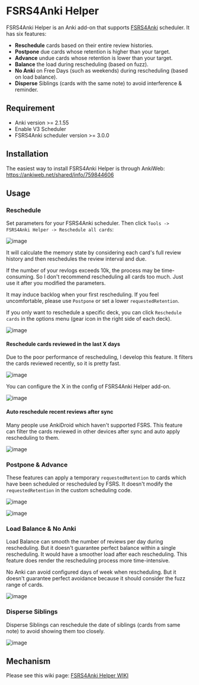 # FSRS4Anki Helper

FSRS4Anki Helper is an Anki add-on that supports [FSRS4Anki](https://github.com/open-spaced-repetition/fsrs4anki) scheduler. It has six features:
- **Reschedule** cards based on their entire review histories.
- **Postpone** due cards whose retention is higher than your target.
- **Advance** undue cards whose retention is lower than your target.
- **Balance** the load during rescheduling (based on fuzz).
- **No Anki** on Free Days (such as weekends) during rescheduling (based on load balance).
- **Disperse** Siblings (cards with the same note) to avoid interference & reminder.

## Requirement

- Anki version >= 2.1.55
- Enable V3 Scheduler
- FSRS4Anki scheduler version >= 3.0.0

## Installation

The easiest way to install FSRS4Anki Helper is through AnkiWeb: https://ankiweb.net/shared/info/759844606

## Usage

### Reschedule

Set parameters for your FSRS4Anki scheduler. Then click `Tools -> FSRS4Anki Helper -> Reschedule all cards`:

![image](https://user-images.githubusercontent.com/32575846/234739908-336eda6f-11db-4db7-96c5-7e1fdb280119.png)

It will calculate the memory state by considering each card's full review history and then reschedules the review interval and due.

If the number of your revlogs exceeds 10k, the process may be time-consuming. So I don't recommend rescheduling all cards too much. Just use it after you modified the parameters.

It may induce backlog when your first rescheduling. If you feel uncomfortable, please use `Postpone` or set a lower `requestedRetention`.

If you only want to reschedule a specific deck, you can click `Reschedule cards` in the options menu (gear icon in the right side of each deck).

![image](https://user-images.githubusercontent.com/32575846/234741376-ac88bb39-c7be-40ea-b7cb-dbd7d1ac148e.png)

#### Reschedule cards reviewed in the last X days

Due to the poor performance of rescheduling, I develop this feature. It filters the cards reviewed recently, so it is pretty fast.

![image](https://user-images.githubusercontent.com/32575846/234741784-58510653-7c19-4f8c-a9e5-a8a466503e50.png)

You can configure the X in the config of FSRS4Anki Helper add-on.

![image](https://user-images.githubusercontent.com/32575846/234742188-9ee70dd8-009f-4371-a47d-d23282a7b2f2.png)

#### Auto reschedule recent reviews after sync

Many people use AnkiDroid which haven't supported FSRS. This feature can filter the cards reviewed in other devices after sync and auto apply rescheduling to them.

![image](https://user-images.githubusercontent.com/32575846/234742500-c5bc748d-5f5e-4307-a27b-346edb0ae1d2.png)

### Postpone & Advance

These features can apply a temporary `requestedRetention` to cards which have been scheduled or rescheduled by FSRS. It doesn't modify the `requestedRetention` in the custom scheduling code.

![image](https://user-images.githubusercontent.com/32575846/234742970-4733a244-aaad-4fab-9434-726ffac8b280.png)

![image](https://user-images.githubusercontent.com/32575846/234743037-53a0d0bb-0ee5-4da4-984b-68a99b949c04.png)

### Load Balance & No Anki

Load Balance can smooth the number of reviews per day during rescheduling. But it doesn't guarantee perfect balance within a single rescheduling. It would have a smoother load after each rescheduling. This feature does render the rescheduling process more time-intensive.

No Anki can avoid configured days of week when rescheduling. But it doesn't guarantee perfect avoidance because it should consider the fuzz range of cards.

![image](https://user-images.githubusercontent.com/32575846/234743512-8a0761e1-cc2a-49d4-9f8e-1b37d23291be.png)

### Disperse Siblings

Disperse Siblings can reschedule the date of siblings (cards from same note) to avoid showing them too closely.

![image](https://user-images.githubusercontent.com/32575846/234745480-78d43334-0822-475a-a9ed-f3966cebc448.png)

## Mechanism

Please see this wiki page: [FSRS4Anki Helper WIKI](https://github.com/open-spaced-repetition/fsrs4anki-helper/wiki)
